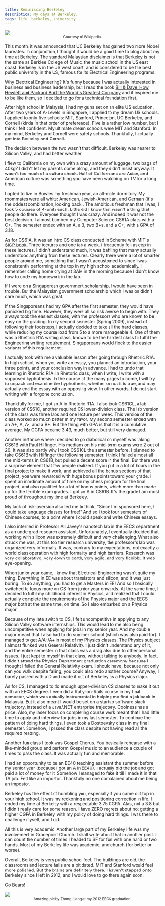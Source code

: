 ```yaml
---
title: Reminiscing Berkeley
description: My days at Berkeley.
tags: life, berkeley, university
---
```


<a href="/blog/reminiscing-berkeley">
  <img src="/images/berkeley-glade.jpg" />
</a>
<center class="block mb-6"><small>Courtesy of Wikipedia.</small></center>

This month, it was announced that UC Berkeley had gained two more Nobel laureates. In conjunction, I thought it would be a good time to blog about my time at Berkeley. The standard Malaysian disclaimer is that Berkeley is not the same as Berklee College of Music, the music school in the US east coast. Berkeley is in the US west coast, and is considered to be the best public university in the US, famous for its Electrical Engineering programs.

Why Electrical Engineering? It's funny because I was actually interested in business and business leadership, but I read the book [Bill & Dave: How Hewlett and Packard Built the World's Greatest Company](https://www.amazon.com/Bill-Dave-Hewlett-Packard-Greatest/dp/1591841526) and it inspired me to be like them, so I decided to go for a technical foundation first.

After high school in Malaysia, I had my guns set on an elite US education. After two years of A-Levels in Singapore, I applied to my dream US schools. I applied to only five schools: MIT, Stanford, Princeton, UC Berkeley, and Cornell (kinda in that order of preference). Five is a rather low number, but I think I felt confident. My ultimate dream schools were MIT and Stanford. In my mind, Berkeley and Cornell were safety schools. Thankfully, I actually got into Berkeley and Cornell.

The decision between the two wasn't that difficult. Berkeley was nearer to Silicon Valley, and had better weather.

I flew to California on my own with a crazy amount of luggage, two bags of 40kg? I didn't let my parents come along, and they didn't insist anyway. It wasn't too much of a culture shock. Half of Californians are Asian, and American culture was something you have been watching on TV for a long time.

I opted to live in Bowles my freshman year, an all-male dormitory. My roommates were all white: American, Jewish-American, and German (it's the oddest combination, looking back). The ambitious freshman that I was, I took 5 courses of 4-units each. Little did I know that wasn't a thing that people do there. Everyone thought I was crazy. And indeed it was not the best decision. I almost bombed my Computer Science CS61A class with a C+. The semester ended with an A, a B, two B+s, and a C+, with a GPA of 3.18.

As for CS61A, it was an intro CS class conducted in Scheme with MIT's [SICP book](https://mitpress.mit.edu/sites/default/files/sicp/index.html). Three lectures and one lab a week. I frequently fell asleep in these lectures. I didn't understand much, it was baffling that many actually understood anything from these lectures. Clearly there were a lot of smarter people around me, something that I wasn't accustomed to since I was consistently performing at the top in my high school academically. I remember calling home crying at 3AM in the morning because I didn't know how to code my homework in the lab.

If I were on a Singaporean government scholarship, I would have been in trouble. But the Malaysian government scholarship which I was on didn't care much, which was great.

If the Singaporeans had my GPA after the first semester, they would have panicked big time. However, they were all so risk averse to begin with. They always took the easiest classes, with the professors who are known to be easy on the grading. In my second semester (Spring 2009), instead of following their footsteps, I actually decided to take all the hard classes, while reducing my course load from 5 to a more manageable 4. One of them was a Rhetoric R1A writing class, known to be the hardest class to fulfil the Engineering writing requirement. Singaporeans would flock to the easier variants of this requirement.

I actually took with me a valuable lesson after going through Rhetoric R1A. In high school, when you write an essay, you planned an introduction, your three points, and your conclusion way in advance. I had to undo that learning in Rhetoric R1A. In Rhetoric class, when I write, I write with a supposed hyphothesis. In the course of the many pages to come, I will try to unpack and examine the hyphothesis, whether or not it is true, and may actually end the essay with an opposing view. In other words, I do not start writing with a forgone conclusion.

Thankfully for me, I got an A in Rhetoric R1A. I also took CS61CL, a lab version of CS61C, another required CS lower-division class. The lab version of the class was three labs and one lecture per week. This version of the class worked so much better in my favor. My second semester ended with an A+, A, A-, and a B+. But the thing with GPA is that it is a cumulative average. My CGPA became 3.43, much better, but still very damaged.

Another instance where I decided to go diabolical on myself was taking CS61B with Paul Hilfinger. His medians on his mid-term exams were 2 out of 20. It was also partly why I took CS61CL the semester before. I planned to take CS61B with Hilfinger the following semester. I think I failed almost all the mid-terms in CS61B, but pulled a decent score in the final. But there was a surprise element that few people realized. If you put in a lot of hours in the final project to make it work, and achieved all the bonus sections of that project, you were rewarded with huge bonus points toward your grade. I spent an inordinate amount of time on my chess program for the final project, and also qualified for a lot of bonus points, which more than made up for the terrible exam grades. I got an A in CS61B. It's the grade I am most proud of throughout my time at Berkeley.

My lack of risk-aversion also led me to think, "Since I'm sponsored here, I could take language classes for free!" And so I took four semesters of Chinese courses, to a point where I could speak and write Chinese essays.

I also interned in Professor Ali Javey's nanotech lab in the EECS department as an undergrad research assistant. Unfortunately, I eventually decided that working with silicon was extremely difficult and very challenging. What also struck me was, at this top tier research university, the professor's lab was organized very informally. It was, contrary to my expectations, not exactly a world class operation with high formality and high barriers. Research was very collaborative, very down to earth, very agile, and very flexible. It was eye-opening.

When junior year came, I knew that Electrical Engineering wasn't quite my thing. Everything in EE was about transistors and silicon, and it was just boring. To do anything, you had to get a Masters in EE! And so I basically switched to focus more on CS from junior year onwards. At the same time, I decided to fulfil my childhood interest in Physics, and realized that I could actually complete the requirements of the Physics major and the EECS major both at the same time, on time. So I also embarked on a Physics major.

Because of my late switch to CS, I felt uncompetitive in applying to any Silicon Valley software internships. This would lead to me also being uncompetitive when applying for jobs in my senior year. And my double major meant that I also had to do summer school (which was also paid for). I managed to get A/A-/A+ in most of my Physics classes. The Physics subject I almost flunked was General Relativity. I just didn't understand any of it, and the entire semester in that class was a drag also due to other personal issues. I just kept to myself in that class, without talking to anybody. In fact, I didn't attend the Physics Department graduation ceremony because I thought I failed the General Relativity exam. I should have, because not only can you walk despite failing, you could also redo another course? Anyway, I barely passed with a D and made it out of Berkeley as a Physics major.

As for CS, I managed to do enough upper-division CS classes to make it out with an EECS degree. I even did a Ruby-on-Rails course in my final semester, which was actually instrumental in helping me find a job back in Malaysia. But it also meant I would be set on a startup software stack trajectory, instead of a Java/.NET enterprise trajectory. Coolness has a price. Also, my laser focus on completing course work meant that I had little time to apply and interview for jobs in my last semester. To continue the pattern of doing hard things, I even took a Dostoevsky class in my final semester. Somehow, I passed the class despite not having read all the required reading.

Another fun class I took was Gospel Chorus. You basically rehearse with a like-minded group and perform Gospel music to an audience a couple of times to pass the class. It was actually fun and memorable.

I had an opportunity to be an EE40 teaching assistant the summer before my senior year (because I got an A in EE40). I actually did the job and got paid a lot of money for it. Somehow I managed to fake it till I made it in that TA job. Felt like an impostor. Thankfully no one complained about me being an impostor.

Berkeley has the effect of humbling you, especially if you came out top in your high school. It was my reckoning and positioning correction in life. I ended my time at Berkeley with a respectable 3.75 CGPA. Alas, not a 3.8 but I didn't really care for some reason. I have ZERO regrets about not getting a higher CGPA in Berkeley, with my policy of doing hard things. I was there to challenge myself, and I did.

All this is very academic. Another large part of my Berkeley life was my involvement in Gracepoint Church. I shall write about that in another post. I can count the number of times I headed to SF for fun with one hand or two hands. Most of my Berkeley life was academic, and church (for better or worse).

Overall, Berkeley is very public school feel. The buildings are old, the classrooms and lecture halls are a bit dated. MIT and Stanford would feel more polished. But the brains are definitely there. I haven't stepped onto Berkeley since I left in 2012, and I would love to go there again soon.

Go Bears!

<img src="/images/berkeley-jon-dancing.jpg" />
<center class="block mb-6"><small>Amazing pic by Zhong Liang at my 2012 EECS graduation.</small></center>
